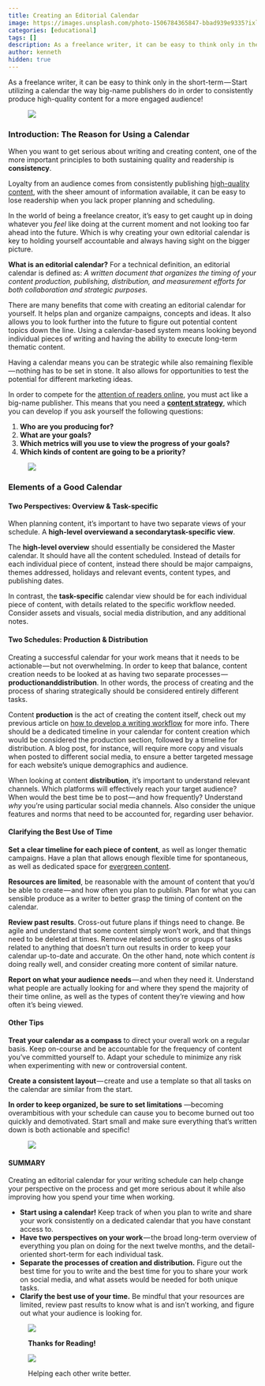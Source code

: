 ```yaml
---
title: Creating an Editorial Calendar
image: https://images.unsplash.com/photo-1506784365847-bbad939e9335?ixlib=rb-1.2.1&ixid=MnwxMjA3fDB8MHxwaG90by1wYWdlfHx8fGVufDB8fHx8&auto=format&fit=crop&w=2068&q=80
categories: [educational]
tags: []
description: As a freelance writer, it can be easy to think only in the short-term — Start utilizing a calendar the way big-name publishers do in order to consistently produce high-quality content for a more engaged audience!
author: kenneth
hidden: true
---
```


As a freelance writer, it can be easy to think only in the short-term — Start utilizing a calendar the way big-name publishers do in order to consistently produce high-quality content for a more engaged audience!

<figure>

<img src="https://cdn-images-1.medium.com/max/800/1*89KCIhYz12DKDRbMNvFA2Q.png" data-width="1400" data-height="148" /> </figure>

### Introduction: The Reason for Using a Calendar

When you want to get serious about writing and creating content, one of the more important principles to both sustaining quality and readership is <b>consistency</b>.

Loyalty from an audience comes from consistently publishing <a href="https://writingcooperative.com/how-to-improve-your-medium-game-in-2018-aa5e740f1d1c" target="_blank" rel="noopener noreferrer">high-quality content</a>, with the sheer amount of information available, it can be easy to lose readership when you lack proper planning and scheduling.

<!--more-->

In the world of being a freelance creator, it’s easy to get caught up in doing whatever you _feel_ like doing at the current moment and not looking too far ahead into the future. Which is why creating your own editorial calendar is key to holding yourself accountable and always having sight on the bigger picture.

<b>What is an editorial calendar?</b> For a technical definition, an editorial calendar is defined as: _A written document that organizes the timing of your content production, publishing, distribution, and measurement efforts for both collaboration and strategic purposes._

There are many benefits that come with creating an editorial calendar for yourself. It helps plan and organize campaigns, concepts and ideas. It also allows you to look further into the future to figure out potential content topics down the line. Using a calendar-based system means looking beyond individual pieces of writing and having the ability to execute long-term thematic content.

Having a calendar means you can be strategic while also remaining flexible — nothing has to be set in stone. It also allows for opportunities to test the potential for different marketing ideas.

In order to compete for the <a href="https://medium.com/@brennanbrown/disrupting-the-attention-based-economy-e53182b37b75" target="_blank" rel="noopener noreferrer">attention of readers online</a>, you must act like a big-name publisher. This means that you need a <a href="https://writingcooperative.com/planning-fdebaab610a5" target="_blank" rel="noopener noreferrer"><strong>content strategy</strong></a>, which you can develop if you ask yourself the following questions:

1. <b>Who are you producing for?</b>
2. <b>What are your goals?</b>
3. <b>Which metrics will you use to view the progress of your goals?</b>
4. <b>Which kinds of content are going to be a priority?</b>

<figure>

<img src="https://cdn-images-1.medium.com/max/800/1*A1HXExeRru-asgR6_gN4Sw.png" data-width="1400" data-height="62" /> </figure>

### Elements of a Good Calendar

#### Two Perspectives: Overview & Task-specific

When planning content, it’s important to have two separate views of your schedule. A <b>high-level overview**and a secondary**task-specific view</b>.

The <b>high-level overview</b> should essentially be considered the Master calendar. It should have all the content scheduled. Instead of details for each individual piece of content, instead there should be major campaigns, themes addressed, holidays and relevant events, content types, and publishing dates.

In contrast, the <b>task-specific</b> calendar view should be for each individual piece of content, with details related to the specific workflow needed. Consider assets and visuals, social media distribution, and any additional notes.

#### Two Schedules: Production & Distribution

Creating a successful calendar for your work means that it needs to be actionable — but not overwhelming. In order to keep that balance, content creation needs to be looked at as having two separate processes — <b>production**and**distribution</b>. In other words, the process of creating and the process of sharing strategically should be considered entirely different tasks.

Content <b>production</b> is the act of creating the content itself, check out my previous article on <a href="https://writingcooperative.com/my-writing-process-4868f986f97f" target="_blank" rel="noopener noreferrer">how to develop a writing workflow</a> for more info. There should be a dedicated timeline in your calendar for content creation which would be considered the production section, followed by a timeline for distribution. A blog post, for instance, will require more copy and visuals when posted to different social media, to ensure a better targeted message for each website’s unique demographics and audience.

When looking at content <b>distribution</b>, it’s important to understand relevant channels. Which platforms will effectively reach your target audience? When would the best time be to post — and how frequently? Understand _why_ you’re using particular social media channels. Also consider the unique features and norms that need to be accounted for, regarding user behavior.

#### Clarifying the Best Use of Time

<b>Set a clear timeline for each piece of content</b>, as well as longer thematic campaigns. Have a plan that allows enough flexible time for spontaneous, as well as dedicated space for <a href="https://www.copyblogger.com/evergreen-content/" target="_blank" rel="noopener noreferrer">evergreen content</a>.

<b>Resources are limited</b>, be reasonable with the amount of content that you’d be able to create — and how often you plan to publish. Plan for what you can sensible produce as a writer to better grasp the timing of content on the calendar.

<b>Review past results</b>. Cross-out future plans if things need to change. Be agile and understand that some content simply won’t work, and that things need to be deleted at times. Remove related sections or groups of tasks related to anything that doesn’t turn out results in order to keep your calendar up-to-date and accurate. On the other hand, note which content _is_ doing really well, and consider creating more content of similar nature.

<b>Report on what your audience needs</b> — and when they need it. Understand what people are actually looking for and where they spend the majority of their time online, as well as the types of content they’re viewing and how often it’s being viewed.

#### Other Tips

<b>Treat your calendar as a compass</b> to direct your overall work on a regular basis. Keep on-course and be accountable for the frequency of content you’ve committed yourself to. Adapt your schedule to minimize any risk when experimenting with new or controversial content.

<b>Create a consistent layout </b>— create and use a template so that all tasks on the calendar are similar from the start.

<b>In order to keep organized, be sure to set limitations</b> —becoming overambitious with your schedule can cause you to become burned out too quickly and demotivated. Start small and make sure everything that’s written down is both actionable and specific!

<figure>

<img src="https://cdn-images-1.medium.com/max/800/1*A1HXExeRru-asgR6_gN4Sw.png" data-width="1400" data-height="62" /> </figure>

#### SUMMARY

Creating an editorial calendar for your writing schedule can help change your perspective on the process and get more serious about it while also improving how you spend your time when working.

- <b>Start using a calendar!</b> Keep track of when you plan to write and share your work consistently on a dedicated calendar that you have constant access to.
- <b>Have two perspectives on your work</b> — the broad long-term overview of everything you plan on doing for the next twelve months, and the detail-oriented short-term for each individual task.
- <b>Separate the processes of creation and distribution.</b> Figure out the best time for you to write and the best time for you to share your work on social media, and what assets would be needed for both unique tasks.
- <b>Clarify the best use of your time.</b> Be mindful that your resources are limited, review past results to know what is and isn’t working, and figure out what your audience is looking for.

<figure class="wp-caption">

<img src="https://cdn-images-1.medium.com/max/800/1*pRon9UAtEO-JzTY-7mg1jA.png" data-width="2400" data-height="1800"><figcaption class="wp-caption-text"><b>Thanks for Reading!</b></figcaption></figure>

<figure class="wp-caption">

<a href="https://writingcooperative.com/" target="_blank" rel="noopener noreferrer"><img src="https://cdn-images-1.medium.com/max/800/1*eLY7z6NuxjwFyI1T-dwXcQ.png" data-width="1099" data-height="139" /></a><figcaption class="wp-caption-text">Helping each other write better.</figcaption></figure>
